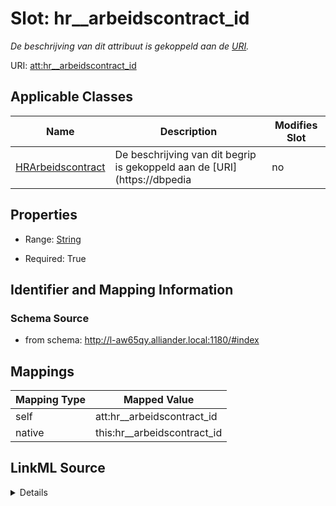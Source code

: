 

# Slot: hr__arbeidscontract_id


_De beschrijving van dit attribuut is gekoppeld aan de [URI](https://dbpedia.org/page/Uniform_Resource_Identifier)._



URI: [att:hr__arbeidscontract_id](https://data.alliander.com/att/hr__arbeidscontract_id)



<!-- no inheritance hierarchy -->





## Applicable Classes

| Name | Description | Modifies Slot |
| --- | --- | --- |
| [HRArbeidscontract](HRArbeidscontract.md) | De beschrijving van dit begrip is gekoppeld aan de [URI](https://dbpedia |  no  |







## Properties

* Range: [String](String.md)

* Required: True





## Identifier and Mapping Information







### Schema Source


* from schema: http://l-aw65qy.alliander.local:1180/#index




## Mappings

| Mapping Type | Mapped Value |
| ---  | ---  |
| self | att:hr__arbeidscontract_id |
| native | this:hr__arbeidscontract_id |




## LinkML Source

<details>
```yaml
name: hr__arbeidscontract_id
description: De beschrijving van dit attribuut is gekoppeld aan de [URI](https://dbpedia.org/page/Uniform_Resource_Identifier).
from_schema: http://l-aw65qy.alliander.local:1180/#index
rank: 1000
slot_uri: att:hr__arbeidscontract_id
identifier: true
alias: hr__arbeidscontract_id
domain_of:
- HR__Arbeidscontract
range: string
required: true

```
</details>
